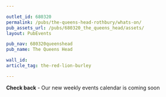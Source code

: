 ```yaml
---

outlet_id: 680320
permalink: /pubs/the-queens-head-rothbury/whats-on/
pub_assets_url: /pubs/680320_the_queens_head/assets/
layout: PubEvents

pub_nav: 680320queenshead
pub_name: The Queens Head

wall_id:
article_tag: the-red-lion-burley

---
```


**Check back** - Our new weekly events calendar is coming soon